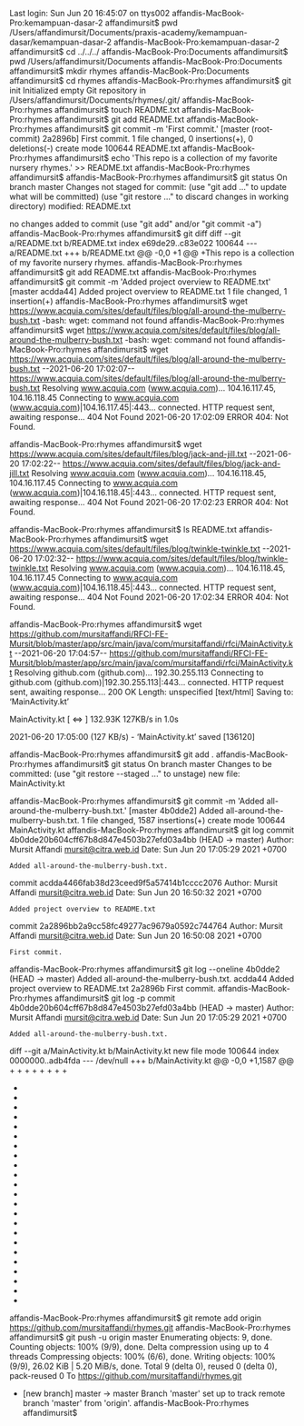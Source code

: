 Last login: Sun Jun 20 16:45:07 on ttys002
affandis-MacBook-Pro:kemampuan-dasar-2 affandimursit$ pwd
/Users/affandimursit/Documents/praxis-academy/kemampuan-dasar/kemampuan-dasar-2
affandis-MacBook-Pro:kemampuan-dasar-2 affandimursit$ cd ../../../
affandis-MacBook-Pro:Documents affandimursit$ pwd
/Users/affandimursit/Documents
affandis-MacBook-Pro:Documents affandimursit$ mkdir rhymes
affandis-MacBook-Pro:Documents affandimursit$ cd rhymes
affandis-MacBook-Pro:rhymes affandimursit$ git init 
Initialized empty Git repository in /Users/affandimursit/Documents/rhymes/.git/
affandis-MacBook-Pro:rhymes affandimursit$ touch README.txt 
affandis-MacBook-Pro:rhymes affandimursit$ git add README.txt 
affandis-MacBook-Pro:rhymes affandimursit$ git commit -m 'First commit.' 
[master (root-commit) 2a2896b] First commit.
 1 file changed, 0 insertions(+), 0 deletions(-)
 create mode 100644 README.txt
affandis-MacBook-Pro:rhymes affandimursit$ echo 'This repo is a collection of my favorite nursery rhymes.' >> README.txt
affandis-MacBook-Pro:rhymes affandimursit$ 
affandis-MacBook-Pro:rhymes affandimursit$ git status
On branch master
Changes not staged for commit:
  (use "git add <file>..." to update what will be committed)
  (use "git restore <file>..." to discard changes in working directory)
	modified:   README.txt

no changes added to commit (use "git add" and/or "git commit -a")
affandis-MacBook-Pro:rhymes affandimursit$ git diff
diff --git a/README.txt b/README.txt
index e69de29..c83e022 100644
--- a/README.txt
+++ b/README.txt
@@ -0,0 +1 @@
+This repo is a collection of my favorite nursery rhymes.
affandis-MacBook-Pro:rhymes affandimursit$ git add README.txt
affandis-MacBook-Pro:rhymes affandimursit$ git commit -m 'Added project overview to README.txt'
[master acdda44] Added project overview to README.txt
 1 file changed, 1 insertion(+)
affandis-MacBook-Pro:rhymes affandimursit$ wget https://www.acquia.com/sites/default/files/blog/all-around-the-mulberry-bush.txt
-bash: wget: command not found
affandis-MacBook-Pro:rhymes affandimursit$ wget https://www.acquia.com/sites/default/files/blog/all-around-the-mulberry-bush.txt
-bash: wget: command not found
affandis-MacBook-Pro:rhymes affandimursit$ wget https://www.acquia.com/sites/default/files/blog/all-around-the-mulberry-bush.txt
--2021-06-20 17:02:07--  https://www.acquia.com/sites/default/files/blog/all-around-the-mulberry-bush.txt
Resolving www.acquia.com (www.acquia.com)... 104.16.117.45, 104.16.118.45
Connecting to www.acquia.com (www.acquia.com)|104.16.117.45|:443... connected.
HTTP request sent, awaiting response... 404 Not Found
2021-06-20 17:02:09 ERROR 404: Not Found.

affandis-MacBook-Pro:rhymes affandimursit$ wget https://www.acquia.com/sites/default/files/blog/jack-and-jill.txt
--2021-06-20 17:02:22--  https://www.acquia.com/sites/default/files/blog/jack-and-jill.txt
Resolving www.acquia.com (www.acquia.com)... 104.16.118.45, 104.16.117.45
Connecting to www.acquia.com (www.acquia.com)|104.16.118.45|:443... connected.
HTTP request sent, awaiting response... 404 Not Found
2021-06-20 17:02:23 ERROR 404: Not Found.

affandis-MacBook-Pro:rhymes affandimursit$ ls
README.txt
affandis-MacBook-Pro:rhymes affandimursit$ wget https://www.acquia.com/sites/default/files/blog/twinkle-twinkle.txt
--2021-06-20 17:02:32--  https://www.acquia.com/sites/default/files/blog/twinkle-twinkle.txt
Resolving www.acquia.com (www.acquia.com)... 104.16.118.45, 104.16.117.45
Connecting to www.acquia.com (www.acquia.com)|104.16.118.45|:443... connected.
HTTP request sent, awaiting response... 404 Not Found
2021-06-20 17:02:34 ERROR 404: Not Found.

affandis-MacBook-Pro:rhymes affandimursit$ wget https://github.com/mursitaffandi/RFCI-FE-Mursit/blob/master/app/src/main/java/com/mursitaffandi/rfci/MainActivity.kt
--2021-06-20 17:04:57--  https://github.com/mursitaffandi/RFCI-FE-Mursit/blob/master/app/src/main/java/com/mursitaffandi/rfci/MainActivity.kt
Resolving github.com (github.com)... 192.30.255.113
Connecting to github.com (github.com)|192.30.255.113|:443... connected.
HTTP request sent, awaiting response... 200 OK
Length: unspecified [text/html]
Saving to: ‘MainActivity.kt’

MainActivity.kt                                   [    <=>                                                                                        ] 132.93K   127KB/s    in 1.0s    

2021-06-20 17:05:00 (127 KB/s) - ‘MainActivity.kt’ saved [136120]

affandis-MacBook-Pro:rhymes affandimursit$ git add .
affandis-MacBook-Pro:rhymes affandimursit$ git status 
On branch master
Changes to be committed:
  (use "git restore --staged <file>..." to unstage)
	new file:   MainActivity.kt

affandis-MacBook-Pro:rhymes affandimursit$ git commit -m 'Added all-around-the-mulberry-bush.txt.'
[master 4b0dde2] Added all-around-the-mulberry-bush.txt.
 1 file changed, 1587 insertions(+)
 create mode 100644 MainActivity.kt
affandis-MacBook-Pro:rhymes affandimursit$ git log
commit 4b0dde20b604cff67b8d847e4503b27efd03a4bb (HEAD -> master)
Author: Mursit Affandi <mursit@citra.web.id>
Date:   Sun Jun 20 17:05:29 2021 +0700

    Added all-around-the-mulberry-bush.txt.

commit acdda4466fab38d23ceed9f5a57414b1cccc2076
Author: Mursit Affandi <mursit@citra.web.id>
Date:   Sun Jun 20 16:50:32 2021 +0700

    Added project overview to README.txt

commit 2a2896bb2a9cc58fc49277ac9679a0592c744764
Author: Mursit Affandi <mursit@citra.web.id>
Date:   Sun Jun 20 16:50:08 2021 +0700

    First commit.
affandis-MacBook-Pro:rhymes affandimursit$ git log --oneline
4b0dde2 (HEAD -> master) Added all-around-the-mulberry-bush.txt.
acdda44 Added project overview to README.txt
2a2896b First commit.
affandis-MacBook-Pro:rhymes affandimursit$ git log -p
commit 4b0dde20b604cff67b8d847e4503b27efd03a4bb (HEAD -> master)
Author: Mursit Affandi <mursit@citra.web.id>
Date:   Sun Jun 20 17:05:29 2021 +0700

    Added all-around-the-mulberry-bush.txt.

diff --git a/MainActivity.kt b/MainActivity.kt
new file mode 100644
index 0000000..adb4fda
--- /dev/null
+++ b/MainActivity.kt
@@ -0,0 +1,1587 @@
+
+
+
+
+
+
+<!DOCTYPE html>
+<html lang="en" data-color-mode="auto" data-light-theme="light" data-dark-theme="dark">
+  <head>
+    <meta charset="utf-8">
+  <link rel="dns-prefetch" href="https://github.githubassets.com">
+  <link rel="dns-prefetch" href="https://avatars.githubusercontent.com">
+  <link rel="dns-prefetch" href="https://github-cloud.s3.amazonaws.com">
+  <link rel="dns-prefetch" href="https://user-images.githubusercontent.com/">
+
+
+
+  <link crossorigin="anonymous" media="all" integrity="sha512-B/jj6qcXmAwGUh/FG7mfpfFSb0lW1UpGiufFhzIeC+u3lXE5VDEJQzVxZ3gquw8xjZBNQ6CgWDSgCgjRzqPUgw==" rel="stylesheet" href="https://github.githubassets.com/assets/frameworks-07f8e3eaa717980c06521fc51bb99fa5.css" />
+  
+    <link crossorigin="anonymous" media="all" integrity="sha512-5q2K3HE6SpFCTmTQaW6z9/MX/PVxQ/IRcjqNDVDesJQA/LKzwLxWf+kCGVvI7zkNBhMEJnV3OZKT79Swh03xfw==" rel="stylesheet" href="https://github.githubassets.com/assets/behaviors-e6ad8adc713a4a91424e64d0696eb3f7.css" />
+    
+    
+    
+    <link crossorigin="anonymous" media="all" integrity="sha512-V/Zkp9uqROyV7f9UjmmoIYAZyVcCmBuuifxf7kMqthsVi6eauDxFsgjolxQJe9wXy4M177jsFcETcsR+R9hsJQ==" rel="stylesheet" href="https://github.githubassets.com/assets/github-57f664a7dbaa44ec95edff548e69a821.css" />
+
+  <script crossorigin="anonymous" defer="defer" integrity="sha512-CzeY4A6TiG4fGZSWZU8FxmzFFmcQFoPpArF0hkH0/J/S7UL4eed/LKEXMQXfTwiG5yEJBI+9BdKG8KQJNbhcIQ==" type="application/javascript" src="https://github.githubassets.com/assets/environment-0b3798e0.js"></script>
+    <script crossorigin="anonymous" defer="defer" integrity="sha512-DqYNCH7iUbISz3MHrZQblQWzFkyoyanHdbyINagP5PJaZUBI/ty/b5I50KRwLWqMSur/fpUltEz4XZeRHcr1Yw==" type="application/javascript" src="https://github.githubassets.com/assets/chunk-frameworks-0ea60d08.js"></script>
+    <script crossorigin="anonymous" defer="defer" integrity="sha512-YufdcMb4hh5uM2JSDx/MEATxourBQILRY0+74aM14JruGbjAyRYNY7hr/9+MOvY/ItDDo5pyqG/MHZr+5zZKHg==" type="application/javascript" src="https://github.githubassets.com/assets/chunk-vendor-62e7dd70.js"></script>
+  
+  <script crossorigin="anonymous" defer="defer" integrity="sha512-xvjJoISxU0GxRhz8IzuGNcKLW8ocimwz31kpata7/nJWD/QnUQfQk8rLWd+9pC0ApRmr+7xV/MfqEyMVhXRgVA==" type="application/javascript" src="https://github.githubassets.com/assets/behaviors-c6f8c9a0.js"></script>
+  
affandis-MacBook-Pro:rhymes affandimursit$ git remote add origin https://github.com/mursitaffandi/rhymes.git
affandis-MacBook-Pro:rhymes affandimursit$ git push -u origin master
Enumerating objects: 9, done.
Counting objects: 100% (9/9), done.
Delta compression using up to 4 threads
Compressing objects: 100% (6/6), done.
Writing objects: 100% (9/9), 26.02 KiB | 5.20 MiB/s, done.
Total 9 (delta 0), reused 0 (delta 0), pack-reused 0
To https://github.com/mursitaffandi/rhymes.git
 * [new branch]      master -> master
Branch 'master' set up to track remote branch 'master' from 'origin'.
affandis-MacBook-Pro:rhymes affandimursit$ 

